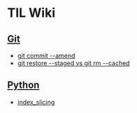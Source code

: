 # TIL Wiki

## [Git](./Git/)
- [git commit --amend](./Git/ammend.md)
- [git restore --staged vs git rm --cached ](./Git/restore.md)

## [Python](./Python/)
- [index_slicing](./Python/index_slicing.md)